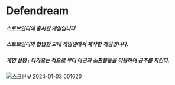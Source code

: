 # Defendream

##### 스토브인디에 출시한 게임입니다.
##### 스토브인디와 협업한 교내 게임잼에서 제작한 게임입니다.

##### 게임 설명 : 다가오는 적으로 부터 아군과 소환물들을 이용하여 공주를 지킨다.
![스크린샷 2024-01-03 001620](https://github.com/minchae123/Defendream/assets/98994220/f8c50e91-9e76-4e3e-ba3d-f9e8bdf73f2c)
